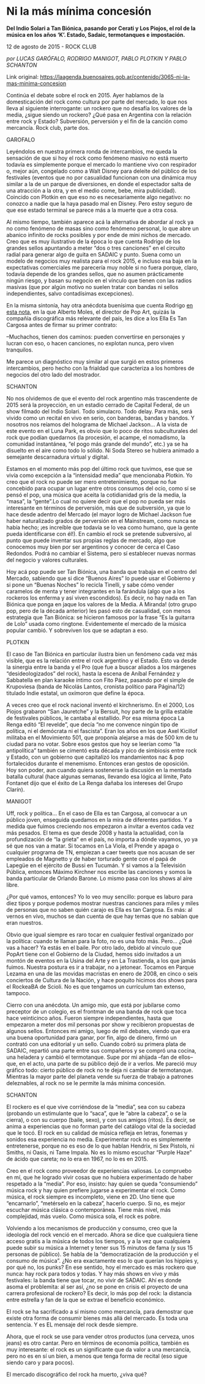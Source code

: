 # Ni la más mínima concesión

**Del Indio Solari a Tan Biónica, pasando por Cerati y Los Piojos, el rol de la música en los años ‘K’. Estado, Sadaic, termotanques e impostación.**

12 de agosto de 2015 - ROCK CLUB

_por LUCAS GARÓFALO, RODRIGO MANIGOT, PABLO PLOTKIN Y PABLO SCHANTON_

Link original: https://laagenda.buenosaires.gob.ar/contenido/3065-ni-la-mas-minima-concesion



Continúa el debate sobre el rock en 2015. Ayer hablamos de la domesticación del rock como cultura por parte del mercado, lo que nos lleva al siguiente interrogante: un rockero que no desafía los valores de la media, ¿sigue siendo un rockero? ¿Qué pasa en Argentina con la relación entre rock y Estado? Subversión, perversión y el fin de la canción como mercancía. Rock club, parte dos.




GAROFALO




Leyéndolos en nuestra primera ronda de intercambios, me queda la sensación de que si hoy el rock como fenómeno masivo no está muerto todavía es simplemente porque el mercado lo mantiene vivo con respirador o, mejor aún, congelado como a Walt Disney para deleite del público de los festivales (eventos que no por casualidad funcionan con una dinámica muy similar a la de un parque de diversiones, en donde el espectador salta de una atracción a la otra, y en el medio come, bebe, mira publicidad). Coincido con Plotkin en que eso no es necesariamente algo negativo: no conozco a nadie que la haya pasado mal en Disney. Pero estoy seguro de que ese estado terminal se parece más a la muerte que a otra cosa.




Al mismo tiempo, también aparece acá la alternativa de abordar al rock ya no como fenómeno de masas sino como fenómeno personal, lo que abre un abanico infinito de rocks posibles y por ende de mini nichos de mercado. Creo que es muy ilustrativo de la época lo que cuenta Rodrigo de los grandes sellos apuntando a meter “dos o tres canciones” en el circuito radial para generar algo de guita en SADAIC y punto. Suena como un modelo de negocios muy realista para el rock 2015, e incluso esa baja en la expectativas comerciales me parecería muy noble si no fuera porque, claro, todavía depende de los grandes sellos, que no asumen prácticamente ningún riesgo, y basan su negocio en el vínculo que tienen con las radios masivas (que por algún motivo no suelen tratar con bandas ni sellos independientes, salvo contadísimas excepciones).




En la misma sintonía, hay otra anécdota buenísima que cuenta Rodrigo [en esta nota](https://href.li/?http://www.pagina12.com.ar/diario/suplementos/radar/9-9221-2013-10-20.html), en la que Alberto Moles, el director de Pop Art, quizás la compañía discográfica más relevante del país, les dice a los Ella Es Tan Cargosa antes de firmar su primer contrato:




–Muchachos, tienen dos caminos: pueden convertirse en personajes y lucran con eso, o hacen canciones, no explotan nunca, pero viven tranquilos.




Me parece un diagnóstico muy similar al que surgió en estos primeros intercambios, pero hecho con la frialdad que caracteriza a los hombres de negocios del otro lado del mostrador.




SCHANTON




No nos olvidemos de que el evento del rock argentino más trascendente de 2015 será la proyección, en un estadio cerrado de Capital Federal, de un show filmado del Indio Solari. Todo simulacro. Todo delay. Para más, será vivido como un recital en vivo en serio, con banderas, bandas y bandos. Y nosotros nos reíamos del holograma de Michael Jackson… A la vista de este evento en el Luna Park, es obvio que lo poco de ritos subculturales del rock que podían quedarnos (la procesión, el acampe, el nomadismo, la comunidad instantánea, “el pogo más grande del mundo”, etc.) ya se ha disuelto en el aire como todo lo sólido. Ni Soda Stereo se hubiera animado a semejante descarnadura virtual y digital.




Estamos en el momento más pop del último rock que tuvimos, ese que se vivía como excepción a la “intensidad media” que mencionaba Plotkin. Yo creo que el rock no puede ser mero entretenimiento, porque no fue concebido para ocupar un lugar entre otros consumos del ocio, como sí se pensó el pop, una música que aceita la cotidianidad gris de la media, la “masa”, la “gente”.Lo cual no quiere decir que el pop no pueda ser más interesante en términos de perversión, más que de subversión, ya que lo hace desde adentro del Mercado (el mayor logro de Michael Jackson fue haber naturalizado grados de perversión en el Mainstream, como nunca se había hecho; ¡es increíble que todavía se lo vea como humano, que la gente pueda identificarse con él!). En cambio el rock se pretende subversivo, al punto que puede inventar sus propias reglas de mercado, algo que conocemos muy bien por ser argentinos y conocer de cerca el Caso Redondos. Podrá no cambiar el Sistema, pero sí establecer nuevas normas del negocio y valores culturales.




Hoy acá pop puede ser Tan Biónica, una banda que trabaja en el centro del Mercado, sabiendo que si dice “Buenos Aires” lo puede usar el Gobierno y si pone un “Buenas Noches” lo recicla Tinelli, y sabe cómo vender caramelos de menta y tener integrantes en la farándula (algo que a los rockeros los enferma y así viven escondidos). Es decir, no hay nada en Tan Biónica que ponga en jaque los valores de la Media. A Miranda! (otro grupo pop, pero de la década anterior) les pasó esto de casualidad, con menos estrategia que Tan Biónica: se hicieron famosos por la frase “Es la guitarra de Lolo” usada como ringtone. Evidentemente el mercado de la música popular cambió. Y sobreviven los que se adaptan a eso.




PLOTKIN




El caso de Tan Biónica en particular ilustra bien un fenómeno cada vez más visible, que es la relación entre el rock argentino y el Estado. Esto va desde la sinergia entre la banda y el Pro (que fue a buscar aliados a los márgenes “desideologizados” del rock), hasta la escena de Aníbal Fernández y Sabbatella en plan karaoke íntimo con Fito Páez, pasando por el simple de Krupoviesa (banda de Nicolás Lantos, cronista político para Página/12) titulado Indie estatal, un oxímoron que define la época.




A veces creo que el rock nacional inventó el kirchnerismo. En el 2000, Los Piojos grabaron “San Jauretche” y la Bersuit, hoy parte de la grilla estable de festivales públicos, le cantaba al estallido. Por esa misma época La Renga editó “El revelde”, que decía “no me convence ningún tipo de política, ni el demócrata ni el fascista”. Eran los años en los que Axel Kicillof militaba en el Movimiento 501, que proponía alejarse a más de 500 km de tu ciudad para no votar. Sobre esos gestos que hoy se leerían como “la antipolítica” también se cimentó esta década y pico de simbiosis entre rock y Estado, con un gobierno que capitalizó los mandamientos nac & pop fortalecidos durante el menemismo. Entonces eran gestos de oposición. Hoy son poder, aun cuando quiera sostenerse la discusión en la mentada batalla cultural (hace algunas semanas, llevando esa lógica al límite, Pato Fontanet dijo que el éxito de La Renga dañaba los intereses del Grupo Clarín).




MANIGOT




Uff, rock y política… En el caso de Ella es tan Cargosa, al convocar a un público joven, enseguida quedamos en la mira de diferentes partidos. Y a medida que fuimos creciendo nos empezaron a invitar a eventos cada vez más pesados. El tema es que desde 2008 y hasta la actualidad, con la profundización de “la grieta” en el país, no importa a dónde vayamos, yo ya sé que nos van a matar. Si tocamos en La Viola, el Prende y apaga o cualquier programa de TN, empiezan a caer tweets que nos acusan de ser empleados de Magnetto y de haber torturado gente con el papá de Lapegüe en el ejército de Bussi en Tucumán. Y si vamos a la Televisión Pública, entonces Máximo Kirchner nos escribe las canciones y somos la banda particular de Orlando Barone. Lo mismo pasa con los shows al aire libre.




¿Por qué vamos, entonces? Yo lo veo muy sencillo: porque es laburo para diez tipos y porque podemos mostrar nuestras canciones para miles y miles de personas que no saben quién carajo es Ella es tan Cargosa. Es más: al vernos en vivo, muchos se dan cuenta de que hay temas que no sabían que eran nuestros.




Obvio que igual siempre es raro tocar en cualquier festival organizado por la política: cuando te llaman para la foto, no es una foto más. Pero… ¿Qué vas a hacer? Ya estás en el baile. Por otro lado, debido al vínculo que PopArt tiene con el Gobierno de la Ciudad, hemos sido invitados a un montón de eventos en la Usina del Arte y en La Trastienda, a los que jamás fuimos. Nuestra postura es ir a trabajar, no a jetonear. Tocamos en Parque Lezama en una de las movidas macristas en enero de 2008, en cinco o seis conciertos de Cultura de la Nación, y hace poquito hicimos dos shows para el RockeaBA de Scioli. No es que tengamos un currículum tan extenso, tampoco.




Cierro con una anécdota. Un amigo mío, que está por jubilarse como preceptor de un colegio, es el frontman de una banda de rock que toca hace veinticinco años. Fueron siempre independientes, hasta que empezaron a meter dos mil personas por show y recibieron propuestas de algunos sellos. Entonces mi amigo, luego de mil debates, viendo que era una buena oportunidad para ganar, por fin, algo de dinero, firmó un contrató con una editorial y un sello. Cuando cobró su primera plata de SADAIC, repartió una parte entre sus compañeros y se compró una cocina, una heladera y cambió el termotanque. Supe por mi ahijada –fan de ellos– que, en el acto, una parte de su público dejó de ir a verlos. Me pareció muy gráfico todo: cierto público de rock no te deja ni cambiar de termotanque. Mientras la mayor parte del planeta vende su fuerza de trabajo a patrones deleznables, al rock no se le permite la más mínima concesión.




SCHANTON




El rockero es el que vive corriéndose de la “media”, sea con su cabeza (probando un estimulante que lo “saca”, que le “abre la cabeza”, o se la cierra), o con su cuerpo (baile, sexo), y con sus amigos (ritos). Es decir, se anima a experiencias que no forman parte del catálogo vital de la sociedad que le tocó. El rock en su calidad de música refleja en letras, fonemas y sonidos esa experiencia no media. Experimentar rock no es simplemente entretenerse, porque no es eso de lo que hablan Hendrix, ni Sex Pistols, ni Smiths, ni Oasis, ni Tame Impala. No es lo mismo escuchar “Purple Haze” de ácido que careta; no lo era en 1967, no lo es en 2015.




Creo en el rock como proveedor de experiencias valiosas. Lo compruebo en mí, que he logrado vivir cosas que no hubiera experimentado de haber respetado a la “media”. Por eso, insisto: hay quien se queda “consumiendo” música rock y hay quien prefiere jugarse a experimentar el rock. Como música, el rock siempre es incompleto, viene en 2D. Uno tiene que “encarnarlo”, “metérselo en la cabeza”, hacerlo cuerpo. Si no, es mejor escuchar música clásica o contemporánea. Tiene más nivel, más complejidad, más vuelo. Como música sola, el rock es pobre.




Volviendo a los mecanismos de producción y consumo, creo que la ideología del rock venció en el mercado. Ahora se dice que cualquiera tiene acceso gratis a la música de todos los tiempos, y a la vez que cualquiera puede subir su música a Internet y tener sus 15 minutos de fama (y sus 15 personas de público). Se habla de la “democratización de la producción y el consumo de música”. ¿No era exactamente eso lo que querían los hippies y, por qué no, los punks? En ese sentido, hoy el mercado es más rockero que nunca: hay rock para todos y todas. Y hay más shows en vivo y más festivales: la banda tiene que tocar, no vivir de SADAIC. Ahí es donde asoma el problemita: al ser así, ¿no se pone en crisis el proyecto de una carrera profesional de rockero? Es decir, lo más pop del rock: la distancia entre estrella y fan de la que se extrae el beneficio económico.




El rock se ha sacrificado a sí mismo como mercancía, para demostrar que existe otra forma de consumir bienes más allá del mercado. Es toda una sentencia. Y es EL mensaje del rock desde siempre.




Ahora, que el rock se use para vender otros productos (una cerveza, unos jeans) es otro cantar. Pero en términos de economía política, también es muy interesante: el rock es un significante que da valor a una mercancía, pero no es en sí un bien, a menos que tenga forma de recital (eso sigue siendo caro y para pocos).




El mercado discográfico del rock ha muerto, ¿viva qué?



